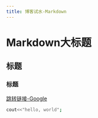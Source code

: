 ```yaml
---
title: 博客试水-Markdown
---
```

# Markdown大标题
## 标题
### 标题
[跳转链接-Google](https://google.com)

```bash
cout<<"hello, world";
```